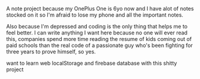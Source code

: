A note project because my OnePlus One is 6yo now and I have alot of notes stocked on it so I'm afraid to lose my phone and all the important notes.

Also because I'm depressed and coding is the only thing that helps me to feel better.
I can write anything I want here because no one will ever read this, companies spend more time reading the resume of kids coming out of paid schools than the real code of a passionate guy who's been fighting for three years to prove himself, so yes.

want to learn web localStorage and firebase database with this shitty project
